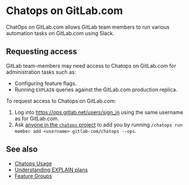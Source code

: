 # Chatops on GitLab.com

ChatOps on GitLab.com allows GitLab team members to run various automation tasks on GitLab.com using Slack.

## Requesting access

GitLab team-members may need access to Chatops on GitLab.com for administration
tasks such as:

- Configuring feature flags.
- Running `EXPLAIN` queries against the GitLab.com production replica.

To request access to Chatops on GitLab.com:

1. Log into <https://ops.gitlab.net/users/sign_in> using the same username as for GitLab.com.
1. Ask [anyone in the `chatops` project](https://gitlab.com/gitlab-com/chatops/-/project_members) to add you by running `/chatops run member add <username> gitlab-com/chatops --ops`.

## See also

- [Chatops Usage](../ci/chatops/README.md)
- [Understanding EXPLAIN plans](understanding_explain_plans.md)
- [Feature Groups](feature_flags/development.md#feature-groups)
